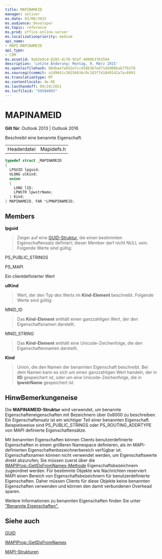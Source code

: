 ```yaml
---
title: MAPINAMEID
manager: soliver
ms.date: 03/09/2015
ms.audience: Developer
ms.topic: reference
ms.prod: office-online-server
ms.localizationpriority: medium
api_name:
- MAPI.MAPINAMEID
api_type:
- COM
ms.assetid: 9a92e9cd-8282-4cf0-93af-4089b3763594
description: 'Letzte Änderung: Montag, 9. März 2015'
ms.openlocfilehash: 68dbae7a6d2e7cc458b3b7ed71ddd06bab7fb1f8
ms.sourcegitcommit: a1d9041c20256616c9c183f7d1049142a7ac6991
ms.translationtype: MT
ms.contentlocale: de-DE
ms.lasthandoff: 09/24/2021
ms.locfileid: "59584093"
---
```

# <a name="mapinameid"></a>MAPINAMEID

  
  
**Gilt für**: Outlook 2013 | Outlook 2016 
  
Beschreibt eine benannte Eigenschaft. 
  
|||
|:-----|:-----|
|Headerdatei  <br/> |Mapidefs.h  <br/> |
   
```cpp
typedef struct _MAPINAMEID
{
  LPGUID lpguid;
  ULONG ulKind;
  union
  {
    LONG lID;
    LPWSTR lpwstrName;
  } Kind;
} MAPINAMEID, FAR *LPMAPINAMEID;

```

## <a name="members"></a>Members

 **lpguid**
  
> Zeiger auf eine [GUID-Struktur,](guid.md) die einen bestimmten Eigenschaftensatz definiert; dieser Member darf nicht NULL sein. Folgende Werte sind gültig: 
    
PS_PUBLIC_STRINGS
  
> 
    
PS_MAPI
  
> 
    
Ein clientdefinierter Wert
  
> 
    
 **ulKind**
  
> Wert, der den Typ des Werts im **Kind-Element** beschreibt. Folgende Werte sind gültig: 
    
MNID_ID 
  
> Das **Kind-Element** enthält einen ganzzahligen Wert, der den Eigenschaftsnamen darstellt. 
    
MNID_STRING 
  
> Das **Kind-Element** enthält eine Unicode-Zeichenfolge, die den Eigenschaftennamen darstellt. 
    
 **Kind**
  
> Union, die den Namen der benannten Eigenschaft beschreibt. Bei dem Namen kann es sich um einen ganzzahligen Wert handeln, der in **lID** gespeichert ist, oder um eine Unicode-Zeichenfolge, die in **lpwstrName** gespeichert ist.
    
## <a name="remarks"></a>HinwBemerkungeneise

Die **MAPINAMEID-Struktur** wird verwendet, um benannte Eigenschafteneigenschaften mit Bezeichnern über 0x8000 zu beschreiben. Ein Eigenschaftensatz ist ein wichtiger Teil einer benannten Eigenschaft. Beispielsweise sind PS_PUBLIC_STRINGS oder PS_ROUTING_ADDRTYPE von MAPI definierte Eigenschaftensätze. 
  
Mit benannten Eigenschaften können Clients benutzerdefinierte Eigenschaften in einem größeren Namespace definieren, als im MAPI-definierten Eigenschaftenbezeichnerbereich verfügbar ist. Eigenschaftsnamen können nicht verwendet werden, um Eigenschaftswerte direkt abzurufen; Sie müssen zuerst über die [IMAPIProp::GetIDsFromNames-Methode](imapiprop-getidsfromnames.md) Eigenschaftsbezeichnern zugeordnet werden. Für bestimmte Objekte wie Nachrichten reserviert MAPI einen Bereich von Eigenschaftsbezeichnern für benutzerdefinierte Eigenschaften. Daher müssen Clients für diese Objekte keine benannten Eigenschaften verwenden und können den damit verbundenen Overhead sparen. 
  
Weitere Informationen zu benannten Eigenschaften finden Sie unter ["Benannte Eigenschaften".](mapi-named-properties.md)
  
## <a name="see-also"></a>Siehe auch



[GUID](guid.md)
  
[IMAPIProp::GetIDsFromNames](imapiprop-getidsfromnames.md)


[MAPI-Strukturen](mapi-structures.md)

